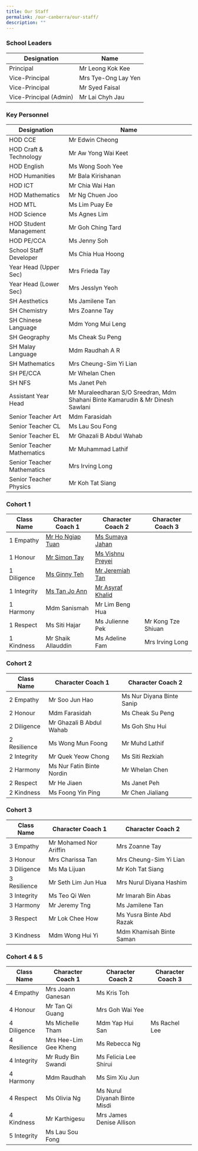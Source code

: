 ```yaml
---
title: Our Staff
permalink: /our-canberra/our-staff/
description: ""
---
```

### School Leaders

| Designation | Name |
| -------- | -------- |
|Principal|Mr Leong Kok Kee|
|Vice-Principal|Mrs Tye-Ong Lay Yen|
|Vice-Principal|Mr Syed Faisal|
|Vice-Principal (Admin)|Mr Lai Chyh Jau|

### Key Personnel

| Designation | Name |
| -------- | -------- |
|HOD CCE|Mr Edwin Cheong|
|HOD Craft &amp; Technology|Mr Aw Yong Wai Keet|
|HOD English|Ms Wong Sooh Yee|
|HOD Humanities|Mr Bala Kirishanan|
|HOD ICT|Mr Chia Wai Han|
|HOD Mathematics|Mr Ng Chuen Joo|
|HOD MTL|Ms Lim Puay Ee|
|HOD Science|Ms Agnes Lim|
|HOD Student Management|Mr Goh Ching Tard|
|HOD PE/CCA|Ms Jenny Soh|
|School Staff Developer|Ms Chia Hua Hoong|
|Year Head (Upper Sec)|Mrs Frieda Tay|
|Year Head (Lower Sec)|Mrs Jesslyn Yeoh|
|SH Aesthetics|Ms Jamilene Tan|
|SH Chemistry|Mrs Zoanne Tay|
|SH Chinese Language|Mdm Yong Mui Leng|
|SH Geography|Ms Cheak Su Peng|
|SH Malay Language|Mdm Raudhah A R|
|SH Mathematics|Mrs Cheung-Sim Yi Lian|
|SH PE/CCA|Mr Whelan Chen|
|SH NFS|Ms Janet Peh|
|Assistant Year Head|Mr Muraleedharan S/O Sreedran, Mdm Shahani Binte Kamarudin &amp; Mr Dinesh Sawlani|
|Senior Teacher Art|Mdm Farasidah|
|Senior Teacher CL|Ms Lau Sou Fong|
|Senior Teacher EL|Mr Ghazali B Abdul Wahab|
|Senior Teacher Mathematics|Mr Muhammad Lathif|
|Senior Teacher Mathematics|Mrs Irving Long|
|Senior Teacher Physics|Mr Koh Tat Siang|

### Cohort 1

| Class Name | Character Coach 1 | Character Coach 2 |Character Coach 3 |
| -------- | -------- | -------- | -------- |
| 1 Empathy| [Mr Ho Ngiap Tuan](mailto:ho_ngiap_tuan@schools.gov.sg)| [Ms Sumaya Jahan](mailto:sumaya_jahan@schools.gov.sg)|
| 1 Honour| [Mr Simon Tay](mailto:tay_seng_how@schools.gov.sg) | [Ms Vishnu Preyei](mailto:vishnu_preyei@schools.gov.sg)|
| 1 Diligence|[Ms Ginny Teh](mailto:teh_hooi_ching@schools.gov.sg)| [Mr Jeremiah Tan](mailto:jeremiah_tan_teck_xuan@schools.gov.sg)|
| 1 Integrity | [Ms Tan Jo Ann](mailto:tan_jo_ann@schools.gov.sg) | [Mr Asyraf Khalid](mailto:muhammad_asyraf_khalid@schools.gov.sg)|
| 1 Harmony| Mdm Sanismah | Mr Lim Beng Hua |
| 1 Respect| Ms Siti Hajar| Ms Julienne Pek | Mr Kong Tze Shiuan |
| 1 Kindness| Mr Shaik Allauddin | Ms Adeline Fam| Mrs Irving Long |

### Cohort 2

| Class Name | Character Coach 1 | Character Coach 2 |
| -------- | -------- | -------- |
| 2 Empathy    | Mr Soo Jun Hao | Ms Nur Diyana Binte Sanip |
| 2 Honour     | Mdm Farasidah | Ms Cheak Su Peng|
| 2 Diligence     | Mr Ghazali B Abdul Wahab | Ms Goh Shu Hui |
| 2 Resilience     | Ms Wong Mun Foong | Mr Muhd Lathif |
| 2 Integrity    | Mr Quek Yeow Chong | Ms Siti Rezkiah |
| 2 Harmony     | Ms Nur Fatin Binte Nordin | Mr Whelan Chen|
| 2 Respect     | Mr He Jiaen | Ms Janet Peh |
| 2 Kindness     | Ms Foong Yin Ping | Mr Chen Jialiang |

### Cohort 3

| Class Name | Character Coach 1 | Character Coach 2 |
| -------- | -------- | -------- |
| 3 Empathy | Mr Mohamed Nor Ariffin | Mrs Zoanne Tay |
| 3 Honour | Mrs Charissa Tan | Mrs Cheung-Sim Yi Lian |
| 3 Diligence | Ms Ma Lijuan | Mr Koh Tat Siang |
| 3 Resilience | Mr Seth Lim Jun Hua | Mrs Nurul Diyana Hashim |
| 3 Integrity | Ms Teo Qi Wen| Mr Imarah Bin Abas |
| 3 Harmony | Mr Jeremy Tng | Ms Jamilene Tan |
| 3 Respect| Mr Lok Chee How | Ms Yusra Binte Abd Razak |
| 3 Kindness |Mdm Wong Hui Yi | Mdm Khamisah Binte Saman |

### Cohort 4 &amp; 5

| Class Name | Character Coach 1 | Character Coach 2 |Character Coach 3 |
| -------- | -------- | -------- | -------- |
| 4 Empathy    | Mrs Joann Ganesan | Ms Kris Toh |
| 4 Honour     | Mr Tan Qi Guang | Mrs Goh Wai Yee |
| 4 Diligence     |Ms Michelle Tham | Mdm Yap Hui San |Ms Rachel Lee |
| 4 Resilience     | Mrs Hee-Lim Gee Kheng | Ms Rebecca Ng |
| 4 Integrity    | Mr Rudy Bin Swandi | Ms Felicia Lee Shirui |
| 4 Harmony     | Mdm Raudhah | Ms Sim Xiu Jun 
| 4 Respect     | Ms Olivia Ng| Ms Nurul Diyanah Binte Misdi |
| 4 Kindness     | Mr Karthigesu | Mrs James Denise Allison |
| 5 Integrity    | Ms Lau Sou Fong |
